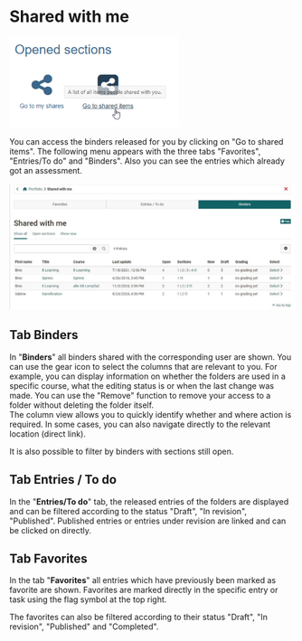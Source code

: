 # Shared with me

![shared_with_me.png](assets/portfolio_shared.png)

You can access the binders released for you by clicking on "Go to shared items". The following menu appears with the three tabs "Favorites", "Entries/To do" and "Binders". Also you can see the entries which already got an assessment.  

![shared with me](assets/An_mich_freigegeben_en.jpg)


## Tab Binders
In "**Binders**" all binders shared with the corresponding user are shown. 
You can use the gear icon to select the columns that are relevant to you. For example, you can display information on whether the folders are used in a specific course, what the editing status is or when the last change was made. You can use the "Remove" function to remove your access to a folder without deleting the folder itself.  
The column view allows you to quickly identify whether and where action is required. In some cases, you can also navigate directly to the relevant location (direct link).  

It is also possible to filter by binders with sections still open.

## Tab Entries / To do

In the "**Entries/To do**" tab, the released entries of the folders are displayed and can be filtered according to the status "Draft", "In revision", "Published". Published entries or entries under revision are linked and can be clicked on directly. 

## Tab Favorites
In the tab "**Favorites**" all entries which have previously been marked as favorite are shown. Favorites are marked directly in the specific entry or task using the flag symbol at the top right.

The favorites can also be filtered according to their status "Draft", "In revision", "Published" and "Completed".


